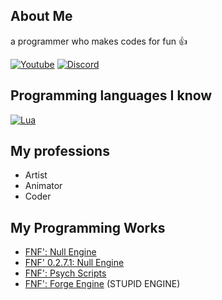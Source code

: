 ## About Me
a programmer who makes codes for fun 👍

[![Youtube](https://img.shields.io/badge/YouTube-FF0000?style=for-the-badge&logo=youtube&logoColor=white)](https://www.youtube.com/channel/UCdOS2LIS1up0eeE3KNqlgqg)
[![Discord](https://img.shields.io/badge/Discord-7289DA?style=for-the-badge&logo=discord&logoColor=white)](https://github.com/GuineaPigUuhh/GuineaPigUuhh/blob/main/secret/stop/STOP/younotstop%3F/aaaaaaa/STOOPPPPPPPPPP/AAAAAAAAAAAAAAAAAAAAAAAAAAAAAAAAAAAAAAA/okyounotstop/youwin/discord.md)


## Programming languages ​​I know
[![Lua](https://img.shields.io/badge/Lua-2C2D72?style=for-the-badge&logo=lua&logoColor=white)](https://www.lua.org/)

## My professions
- Artist
- Animator
- Coder

## My Programming Works
- [FNF': Null Engine](https://github.com/GuineaPigUuhh/Funkin-NullEngine)
- [FNF' 0.2.7.1: Null Engine](https://github.com/GuineaPigUuhh/Funkin0.2.7.1-NullEngine)
- [FNF': Psych Scripts](https://github.com/GuineaPigUuhh/FNF-Psych-Scripts)
- [FNF': Forge Engine](https://github.com/GuineaPigUuhh/FNF-Forge-Engine) (STUPID ENGINE)
